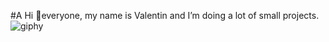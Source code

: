 #A Hi 👋everyone, my name is Valentin and I’m doing a lot of small projects.
![giphy](https://github.com/user-attachments/assets/b4beaecf-cbe5-463a-9503-2d1bf850a7f8)
